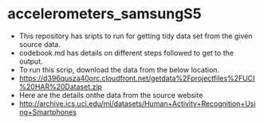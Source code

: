 accelerometers_samsungS5
========================


- This repository has sripts to run for getting tidy data set from the given source data. 
- codebook.md has details on different steps followed to get to the output. 
- To run this scrip, download the data from the below location.
- https://d396qusza40orc.cloudfront.net/getdata%2Fprojectfiles%2FUCI%20HAR%20Dataset.zip 
- Here are the details onthe data from the source website
- http://archive.ics.uci.edu/ml/datasets/Human+Activity+Recognition+Using+Smartphones 
